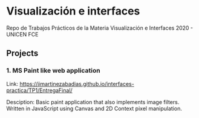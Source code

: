 # Visualización e interfaces
Repo de Trabajos Prácticos de la Materia Visualización e Interfaces 2020 - UNICEN FCE

## Projects

### 1. MS Paint like web application

Link: https://jimartinezabadias.github.io/interfaces-practica/TP1/EntregaFinal/

Desciption: Basic paint application that also implements image filters. Written in JavaScript using Canvas and 2D Context pixel manipulation.
